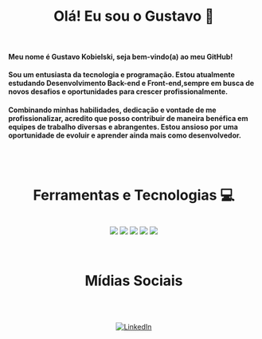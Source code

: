 ## <h1 border="none" align="center"> Olá! Eu sou o Gustavo 🚀</h1>
<br>
<h4>Meu nome é Gustavo Kobielski, seja bem-vindo(a) ao meu GitHub!</h4>
<h4>Sou um entusiasta da tecnologia e programação. Estou atualmente estudando Desenvolvimento Back-end e Front-end,sempre em busca de novos desafios e oportunidades para crescer profissionalmente.</h4>
<h4>Combinando minhas habilidades, dedicação e vontade de me profissionalizar, acredito que posso contribuir de maneira benéfica em equipes de trabalho diversas e abrangentes. Estou ansioso por uma oportunidade de evoluir e aprender ainda mais como desenvolvedor.</h4>
<br>
<br>

## <h1 align="center"> Ferramentas e Tecnologias 💻</h1>  
<div style="display: inline_block" align="center"><br>
<img src="https://img.shields.io/badge/Lua-2C2D72?style=for-the-badge&logo=lua&logoColor=white"/>
<img src="https://img.shields.io/badge/python-3670A0?style=for-the-badge&logo=python&logoColor=ffdd54"/>
<img src="https://img.shields.io/badge/HTML5-E34F26?style=for-the-badge&logo=html5&logoColor=white"/>
<img src="https://img.shields.io/badge/CSS3-1572B6?style=for-the-badge&logo=css3&logoColor=white"/>
<img src="https://shields.io/badge/JavaScript-F7DF1E?logo=JavaScript&logoColor=000&style=flat-square"/>
  
</div>
<br>
<br>

<h1 align="center">Mídias Sociais</h1>
<br>
<br>

<p align="center">
  <a href="https://www.linkedin.com/in/gustavo-kobielski/" target="_blank"><img src="https://img.shields.io/badge/LinkedIn-0077B5?style=for-the-badge&logo=linkedin&logoColor=white" alt="LinkedIn"></a>
</p>
<br>
<br>

